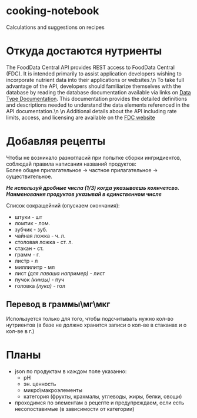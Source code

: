 # cooking-notebook
Calculations and suggestions on recipes

# Откуда достаются нутриенты

The FoodData Central API provides REST access to FoodData Central (FDC). It is intended primarily to assist application developers wishing to incorporate nutrient data into their applications or websites.\n  To take full advantage of the API, developers should familiarize themselves with the database by reading the database documentation available via links on [Data Type Documentation](https://fdc.nal.usda.gov/data-documentation.html). This documentation provides the detailed definitions and descriptions needed to understand the data elements referenced in the API documentation.\n  \n  Additional details about the API including rate limits, access, and licensing are available on the [FDC website](https://fdc.nal.usda.gov/api-guide.html)

# Добавляя рецепты
Чтобы не возникало разногласий при попытке сборки ингридиентов, соблюдай правила написания названий продуктов:  
Более общее прилагательное &rarr; частное прилагательное &rarr; существительное.  

**_Не используй дробные числа (1/3) когда указываешь количетсво._**  
**_Наименования продуктов указывай в единственном числе_**  

Список сокращейний (опускаем окончания):  

+ штуки - шт  
+ ломтик - лом.  
+ зубчик - зуб.  
+ чайная ложка - ч. л.  
+ столовая ложка - ст. л.  
+ стакан - ст.  
+ грамм - г.  
+ листр - л  
+ миллилитр - мл  
+ лист _(для лаваша например)_ - лист  
+ пучок _(кинзы)_ - пуч  
+ головка _(лука)_ - гол  

## Перевод в граммы\мг\мкг

Используется только для того, чтобы подсчитывать нужно кол-во нутриентов (в базе не должно хранится записи о кол-ве в стаканах и о кол-ве в г.)

# Планы

+ json по продуктам в каждом поле указанно:  
    - pH  
    - эн. ценность  
    - микро\макроэлементы  
    - категория (фрукты, крахмалы, углеводы, жиры, белки, овощи)  
+ проходимся по элементам в рецепте и предупреждаем, если есть
  несопоставимые (в зависимости от категории)  
